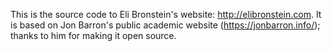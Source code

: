 This is the source code to Eli Bronstein's website: http://elibronstein.com. It is based on Jon Barron's public academic website (https://jonbarron.info/); thanks to him for making it open source.
